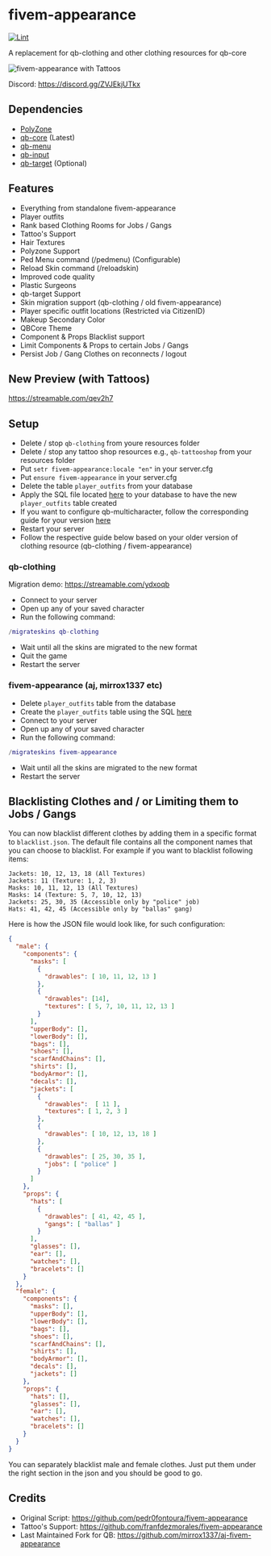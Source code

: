 # fivem-appearance

[![Lint](https://github.com/iLLeniumStudios/fivem-appearance/actions/workflows/lint.yml/badge.svg?branch=main)](https://github.com/iLLeniumStudios/fivem-appearance/actions/workflows/lint.yml)

A replacement for qb-clothing and other clothing resources for qb-core

<img src="https://i.imgur.com/ltLSMmh.png" alt="fivem-appearance with Tattoos" />

Discord: https://discord.gg/ZVJEkjUTkx

## Dependencies

- [PolyZone](https://github.com/mkafrin/PolyZone)
- [qb-core](https://github.com/qbcore-framework/qb-core) (Latest)
- [qb-menu](https://github.com/qbcore-framework/qb-menu)
- [qb-input](https://github.com/qbcore-framework/qb-input)
- [qb-target](https://github.com/BerkieBb/qb-target) (Optional)

## Features

- Everything from standalone fivem-appearance
- Player outfits
- Rank based Clothing Rooms for Jobs / Gangs
- Tattoo's Support
- Hair Textures
- Polyzone Support
- Ped Menu command (/pedmenu) (Configurable)
- Reload Skin command (/reloadskin)
- Improved code quality
- Plastic Surgeons
- qb-target Support
- Skin migration support (qb-clothing / old fivem-appearance)
- Player specific outfit locations (Restricted via CitizenID)
- Makeup Secondary Color
- QBCore Theme
- Component & Props Blacklist support
- Limit Components & Props to certain Jobs / Gangs
- Persist Job / Gang Clothes on reconnects / logout

## New Preview (with Tattoos)

https://streamable.com/qev2h7

## Setup

- Delete / stop `qb-clothing` from youre resources folder
- Delete / stop any tattoo shop resources e.g., `qb-tattooshop` from your resources folder
- Put `setr fivem-appearance:locale "en"` in your server.cfg
- Put `ensure fivem-appearance` in your server.cfg
- Delete the table `player_outfits` from your database
- Apply the SQL file located [here](sql/player_outfits.sql) to your database to have the new `player_outfits` table created 
- If you want to configure qb-multicharacter, follow the corresponding guide for your version [here](docs/multicharacter-setup.md)
- Restart your server
- Follow the respective guide below based on your older version of clothing resource (qb-clothing / fivem-appearance)

### qb-clothing

Migration demo: https://streamable.com/ydxoqb

- Connect to your server
- Open up any of your saved character
- Run the following command:

```lua
/migrateskins qb-clothing
```

- Wait until all the skins are migrated to the new format
- Quit the game
- Restart the server

### fivem-appearance (aj, mirrox1337 etc)

- Delete `player_outfits` table from the database
- Create the `player_outfits` table using the SQL [here](https://github.com/qbcore-framework/qb-clothing/blob/main/qb-clothing.sql#L12-L22)
- Connect to your server
- Open up any of your saved character
- Run the following command:

```lua
/migrateskins fivem-appearance
```

- Wait until all the skins are migrated to the new format
- Restart the server


## Blacklisting Clothes and / or Limiting them to Jobs / Gangs

You can now blacklist different clothes by adding them in a specific format to `blacklist.json`. The default file contains all the component names that you can choose to blacklist. For example if you want to blacklist following items:

```
Jackets: 10, 12, 13, 18 (All Textures)
Jackets: 11 (Texture: 1, 2, 3)
Masks: 10, 11, 12, 13 (All Textures)
Masks: 14 (Texture: 5, 7, 10, 12, 13)
Jackets: 25, 30, 35 (Accessible only by "police" job)
Hats: 41, 42, 45 (Accessible only by "ballas" gang)
```

Here is how the JSON file would look like, for such configuration:

```json
{
  "male": {
    "components": {
      "masks": [
        {
          "drawables": [ 10, 11, 12, 13 ]
        },
        {
          "drawables": [14],
          "textures": [ 5, 7, 10, 11, 12, 13 ]
        }
      ],
      "upperBody": [],
      "lowerBody": [],
      "bags": [],
      "shoes": [],
      "scarfAndChains": [],
      "shirts": [],
      "bodyArmor": [],
      "decals": [],
      "jackets": [
        {
          "drawables":  [ 11 ],
          "textures": [ 1, 2, 3 ]
        },
        {
          "drawables": [ 10, 12, 13, 18 ]
        },
        {
          "drawables": [ 25, 30, 35 ],
          "jobs": [ "police" ]
        }
      ]
    },
    "props": {
      "hats": [
        {
          "drawables": [ 41, 42, 45 ],
          "gangs": [ "ballas" ]
        }
      ],
      "glasses": [],
      "ear": [],
      "watches": [],
      "bracelets": []
    }
  },
  "female": {
    "components": {
      "masks": [],
      "upperBody": [],
      "lowerBody": [],
      "bags": [],
      "shoes": [],
      "scarfAndChains": [],
      "shirts": [],
      "bodyArmor": [],
      "decals": [],
      "jackets": []
    },
    "props": {
      "hats": [],
      "glasses": [],
      "ear": [],
      "watches": [],
      "bracelets": []
    }
  }
}
```

You can separately blacklist male and female clothes. Just put them under the right section in the json and you should be good to go.

## Credits
- Original Script: https://github.com/pedr0fontoura/fivem-appearance
- Tattoo's Support: https://github.com/franfdezmorales/fivem-appearance
- Last Maintained Fork for QB: https://github.com/mirrox1337/aj-fivem-appearance
